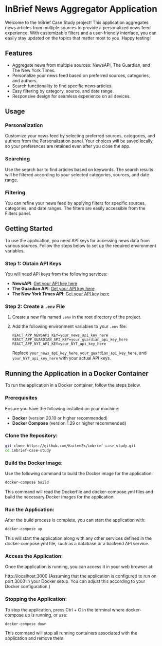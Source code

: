 #  InBrief News Aggregator Application

Welcome to the InBrief Case Study project! This application aggregates news articles from multiple sources to provide a personalized news feed experience. With customizable filters and a user-friendly interface, you can easily stay updated on the topics that matter most to you.
Happy testing!


## Features

- Aggregate news from multiple sources: NewsAPI, The Guardian, and The New York Times.
- Personalize your news feed based on preferred sources, categories, and authors.
- Search functionality to find specific news articles.
- Easy filtering by category, source, and date range.
- Responsive design for seamless experience on all devices.

## Usage

### Personalization

Customize your news feed by selecting preferred sources, categories, and authors from the Personalization panel. Your choices will be saved locally, so your preferences are retained even after you close the app.

### Searching

Use the search bar to find articles based on keywords. The search results will be filtered according to your selected categories, sources, and date range.

### Filtering

You can refine your news feed by applying filters for specific sources, categories, and date ranges. The filters are easily accessible from the Filters panel.



## Getting Started

To use the application, you need API keys for accessing news data from various sources. Follow the steps below to set up the required environment variables.

### Step 1: Obtain API Keys

You will need API keys from the following services:

- **NewsAPI**: [Get your API key here](https://newsapi.org/)
- **The Guardian API**: [Get your API key here](https://open-platform.theguardian.com/access/)
- **The New York Times API**: [Get your API key here](https://developer.NYTimes.com/get-started)

### Step 2: Create a `.env` File

1. Create a new file named `.env` in the root directory of the project.

2. Add the following environment variables to your `.env` file:

    ```env
    REACT_APP_NEWSAPI_KEY=your_news_api_key_here
    REACT_APP_GUARDIAN_API_KEY=your_guardian_api_key_here
    REACT_APP_NYT_API_KEY=your_NYT_api_key_here
    ```

    Replace `your_news_api_key_here`, `your_guardian_api_key_here`, and `your_NYT_api_key_here` with your actual API keys.

## Running the Application in a Docker Container

To run the application in a Docker container, follow the steps below.

### Prerequisites

Ensure you have the following installed on your machine:

- **Docker** (version 20.10 or higher recommended)
- **Docker Compose** (version 1.29 or higher recommended)

### Clone the Repository:

```bash
git clone https://github.com/KaitenZx/inbrief-case-study.git
cd inbrief-case-study
```


### Build the Docker Image:

Use the following command to build the Docker image for the application:

```bash
docker-compose build
```


This command will read the Dockerfile and docker-compose.yml files and build the necessary Docker images for the application.

### Run the Application:

After the build process is complete, you can start the application with:

```bash
docker-compose up
```
This will start the application along with any other services defined in the docker-compose.yml file, such as a database or a backend API service.

### Access the Application:

Once the application is running, you can access it in your web browser at:

http://localhost:3000
(Assuming that the application is configured to run on port 3000 in your Docker setup. You can adjust this according to your Docker configuration.)

### Stopping the Application:

To stop the application, press Ctrl + C in the terminal where docker-compose up is running, or use:
```bash
docker-compose down
```
This command will stop all running containers associated with the application and remove them.





